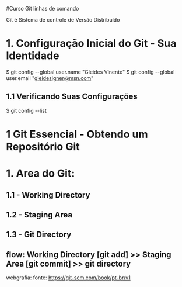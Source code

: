 #Curso Git linhas de comando

Git é Sistema de controle de Versão Distribuído

# 1. Configuração Inicial do Git - Sua Identidade
$ git config --global user.name "Gleides Vinente"
$ git config --global user.email "gleidesigner@msn.com"

## 1.1 Verificando Suas Configurações
$ git config --list

# 1 Git Essencial - Obtendo um Repositório Git


# 1. Area do Git:
## 1.1 - Working Directory
## 1.2 - Staging Area
## 1.3 - Git Directory

## flow: Working Directory [git add] >> Staging Area [git commit] >> git directory 





webgrafia: fonte: https://git-scm.com/book/pt-br/v1